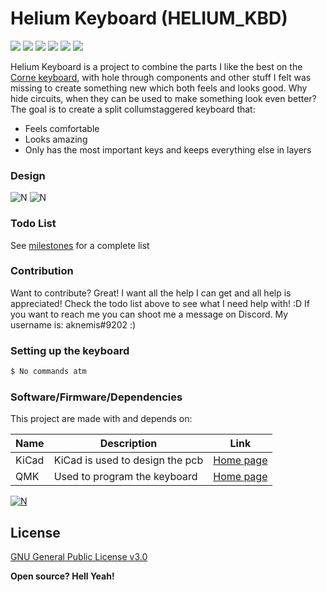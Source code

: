 # Helium Keyboard (HELIUM_KBD)
[![](https://img.shields.io/github/last-commit/MrSnowMonster/HELIUM_KBD.svg)](https://github.com/MrSnowMonster/HELIUM_KBD/commits/master) [![](https://img.shields.io/github/issues-raw/MrSnowMonster/HELIUM_KBD.svg)](https://github.com/MrSnowMonster/HELIUM_KBD/issues) [![](https://img.shields.io/github/issues-pr/MrSnowMonster/HELIUM_KBD.svg)](https://github.com/MrSnowMonster/HELIUM_KBD/pulls) [![](https://img.shields.io/github/contributors/MrSnowMonster/HELIUM_KBD.svg)](https://github.com/MrSnowMonster/HELIUM_KBD/graphs/contributors) ![](https://img.shields.io/github/repo-size/MrSnowMonster/HELIUM_KBD.svg) [![](https://img.shields.io/github/license/MrSnowMonster/HELIUM_KBD.svg)](https://github.com/MrSnowMonster/HELIUM_KBD/blob/master/LICENSE)

Helium Keyboard is a project to combine the parts I like the best on the [Corne keyboard](https://github.com/foostan/crkbd), with hole through components and other stuff I felt was missing to create something new which both feels and looks good. Why hide circuits, when they can be used to make something look even better?
The goal is to create a split collumstaggered keyboard that:
  - Feels comfortable
  - Looks amazing
  - Only has the most important keys and keeps everything else in layers

### Design
![N](https://raw.githubusercontent.com/MrSnowMonster/HELIUM_KBD/master/pictures/showoff.png)
![N](https://raw.githubusercontent.com/MrSnowMonster/HELIUM_KBD/master/pictures/hmmmdesign.png)

### Todo List
See [milestones](https://github.com/MrSnowMonster/HELIUM_KBD/milestones) for a complete list

### Contribution
Want to contribute? Great! I want all the help I can get and all help is appreciated! Check the todo list above to see what I need help with! :D If you want to reach me you can shoot me a message on Discord. My username is: aknemis#9202 :)


### Setting up the keyboard
```sh
$ No commands atm
```

### Software/Firmware/Dependencies
This project are made with and depends on:

| Name | Description | Link |
| ------ | ------ | ------ |
| KiCad | KiCad is used to design the pcb | [Home page](http://kicad-pcb.org/) |
| QMK | Used to program the keyboard | [Home page](https://docs.qmk.fm/) |
    
[![N](https://raw.githubusercontent.com/MrSnowMonster/HELIUM_KBD/master/pictures/powered_by_qmk.png)](https://docs.qmk.fm)

License
----

[GNU General Public License v3.0](https://github.com/MrSnowMonster/HELIUM_KBD/blob/master/LICENSE)


**Open source? Hell Yeah!**



